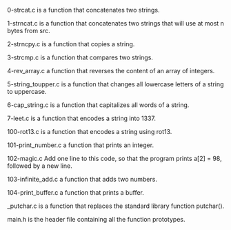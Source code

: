 0-strcat.c is a function that concatenates two strings.

1-strncat.c is a function that concatenates two strings that will use at most n bytes from src.

2-strncpy.c is a function that copies a string.

3-strcmp.c is a function that compares two strings.

4-rev_array.c a function that reverses the content of an array of integers.

5-string_toupper.c is a function that changes all lowercase letters of a string to uppercase.

6-cap_string.c is a function that capitalizes all words of a string.

7-leet.c is a function that encodes a string into 1337.

100-rot13.c is a function that encodes a string using rot13.

101-print_number.c a function that prints an integer.

102-magic.c  Add one line to this code, so that the program prints a[2] = 98, followed by a new line.

103-infinite_add.c a function that adds two numbers.

104-print_buffer.c a function that prints a buffer.

_putchar.c is a function that replaces the standard library function putchar().

main.h is the header file containing all the function prototypes.
